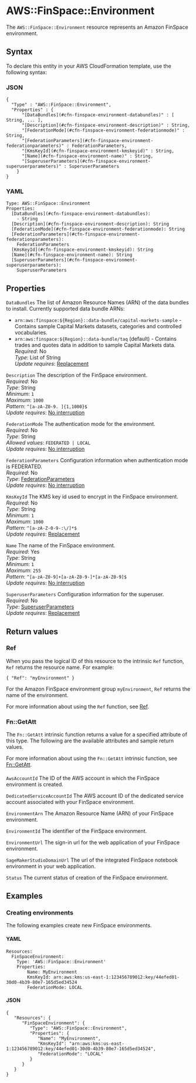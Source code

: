 # AWS::FinSpace::Environment<a name="aws-resource-finspace-environment"></a>

 The `AWS::FinSpace::Environment` resource represents an Amazon FinSpace environment\. 

## Syntax<a name="aws-resource-finspace-environment-syntax"></a>

To declare this entity in your AWS CloudFormation template, use the following syntax:

### JSON<a name="aws-resource-finspace-environment-syntax.json"></a>

```
{
  "Type" : "AWS::FinSpace::Environment",
  "Properties" : {
      "[DataBundles](#cfn-finspace-environment-databundles)" : [ String, ... ],
      "[Description](#cfn-finspace-environment-description)" : String,
      "[FederationMode](#cfn-finspace-environment-federationmode)" : String,
      "[FederationParameters](#cfn-finspace-environment-federationparameters)" : FederationParameters,
      "[KmsKeyId](#cfn-finspace-environment-kmskeyid)" : String,
      "[Name](#cfn-finspace-environment-name)" : String,
      "[SuperuserParameters](#cfn-finspace-environment-superuserparameters)" : SuperuserParameters
    }
}
```

### YAML<a name="aws-resource-finspace-environment-syntax.yaml"></a>

```
Type: AWS::FinSpace::Environment
Properties: 
  [DataBundles](#cfn-finspace-environment-databundles): 
    - String
  [Description](#cfn-finspace-environment-description): String
  [FederationMode](#cfn-finspace-environment-federationmode): String
  [FederationParameters](#cfn-finspace-environment-federationparameters): 
    FederationParameters
  [KmsKeyId](#cfn-finspace-environment-kmskeyid): String
  [Name](#cfn-finspace-environment-name): String
  [SuperuserParameters](#cfn-finspace-environment-superuserparameters): 
    SuperuserParameters
```

## Properties<a name="aws-resource-finspace-environment-properties"></a>

`DataBundles`  <a name="cfn-finspace-environment-databundles"></a>
The list of Amazon Resource Names \(ARN\) of the data bundles to install\. Currently supported data bundle ARNs:  
+  `arn:aws:finspace:${Region}::data-bundle/capital-markets-sample` \- Contains sample Capital Markets datasets, categories and controlled vocabularies\.
+  `arn:aws:finspace:${Region}::data-bundle/taq` \(default\) \- Contains trades and quotes data in addition to sample Capital Markets data\.
*Required*: No  
*Type*: List of String  
*Update requires*: [Replacement](https://docs.aws.amazon.com/AWSCloudFormation/latest/UserGuide/using-cfn-updating-stacks-update-behaviors.html#update-replacement)

`Description`  <a name="cfn-finspace-environment-description"></a>
The description of the FinSpace environment\.  
*Required*: No  
*Type*: String  
*Minimum*: `1`  
*Maximum*: `1000`  
*Pattern*: `^[a-zA-Z0-9. ]{1,1000}$`  
*Update requires*: [No interruption](https://docs.aws.amazon.com/AWSCloudFormation/latest/UserGuide/using-cfn-updating-stacks-update-behaviors.html#update-no-interrupt)

`FederationMode`  <a name="cfn-finspace-environment-federationmode"></a>
The authentication mode for the environment\.  
*Required*: No  
*Type*: String  
*Allowed values*: `FEDERATED | LOCAL`  
*Update requires*: [No interruption](https://docs.aws.amazon.com/AWSCloudFormation/latest/UserGuide/using-cfn-updating-stacks-update-behaviors.html#update-no-interrupt)

`FederationParameters`  <a name="cfn-finspace-environment-federationparameters"></a>
Configuration information when authentication mode is FEDERATED\.  
*Required*: No  
*Type*: [FederationParameters](aws-properties-finspace-environment-federationparameters.md)  
*Update requires*: [No interruption](https://docs.aws.amazon.com/AWSCloudFormation/latest/UserGuide/using-cfn-updating-stacks-update-behaviors.html#update-no-interrupt)

`KmsKeyId`  <a name="cfn-finspace-environment-kmskeyid"></a>
The KMS key id used to encrypt in the FinSpace environment\.  
*Required*: No  
*Type*: String  
*Minimum*: `1`  
*Maximum*: `1000`  
*Pattern*: `^[a-zA-Z-0-9-:\/]*$`  
*Update requires*: [Replacement](https://docs.aws.amazon.com/AWSCloudFormation/latest/UserGuide/using-cfn-updating-stacks-update-behaviors.html#update-replacement)

`Name`  <a name="cfn-finspace-environment-name"></a>
The name of the FinSpace environment\.  
*Required*: Yes  
*Type*: String  
*Minimum*: `1`  
*Maximum*: `255`  
*Pattern*: `^[a-zA-Z0-9]+[a-zA-Z0-9-]*[a-zA-Z0-9]$`  
*Update requires*: [No interruption](https://docs.aws.amazon.com/AWSCloudFormation/latest/UserGuide/using-cfn-updating-stacks-update-behaviors.html#update-no-interrupt)

`SuperuserParameters`  <a name="cfn-finspace-environment-superuserparameters"></a>
Configuration information for the superuser\.  
*Required*: No  
*Type*: [SuperuserParameters](aws-properties-finspace-environment-superuserparameters.md)  
*Update requires*: [Replacement](https://docs.aws.amazon.com/AWSCloudFormation/latest/UserGuide/using-cfn-updating-stacks-update-behaviors.html#update-replacement)

## Return values<a name="aws-resource-finspace-environment-return-values"></a>

### Ref<a name="aws-resource-finspace-environment-return-values-ref"></a>

When you pass the logical ID of this resource to the intrinsic `Ref` function, `Ref` returns the resource name\. For example:

 `{ "Ref": "myEnvironment" }` 

For the Amazon FinSpace environment group `myEnvironment`, `Ref` returns the name of the environment\.

For more information about using the `Ref` function, see [Ref](https://docs.aws.amazon.com/AWSCloudFormation/latest/UserGuide/intrinsic-function-reference-ref.html)\.

### Fn::GetAtt<a name="aws-resource-finspace-environment-return-values-fn--getatt"></a>

The `Fn::GetAtt` intrinsic function returns a value for a specified attribute of this type\. The following are the available attributes and sample return values\.

For more information about using the `Fn::GetAtt` intrinsic function, see [Fn::GetAtt](https://docs.aws.amazon.com/AWSCloudFormation/latest/UserGuide/intrinsic-function-reference-getatt.html)\.

#### <a name="aws-resource-finspace-environment-return-values-fn--getatt-fn--getatt"></a>

`AwsAccountId`  <a name="AwsAccountId-fn::getatt"></a>
The ID of the AWS account in which the FinSpace environment is created\. 

`DedicatedServiceAccountId`  <a name="DedicatedServiceAccountId-fn::getatt"></a>
The AWS account ID of the dedicated service account associated with your FinSpace environment\. 

`EnvironmentArn`  <a name="EnvironmentArn-fn::getatt"></a>
The Amazon Resource Name \(ARN\) of your FinSpace environment\. 

`EnvironmentId`  <a name="EnvironmentId-fn::getatt"></a>
The identifier of the FinSpace environment\. 

`EnvironmentUrl`  <a name="EnvironmentUrl-fn::getatt"></a>
The sign\-in url for the web application of your FinSpace environment\. 

`SageMakerStudioDomainUrl`  <a name="SageMakerStudioDomainUrl-fn::getatt"></a>
The url of the integrated FinSpace notebook environment in your web application\. 

`Status`  <a name="Status-fn::getatt"></a>
The current status of creation of the FinSpace environment\. 

## Examples<a name="aws-resource-finspace-environment--examples"></a>



### Creating environments<a name="aws-resource-finspace-environment--examples--Creating_environments"></a>

The following examples create new FinSpace environments\.

#### YAML<a name="aws-resource-finspace-environment--examples--Creating_environments--yaml"></a>

```
Resources:
  FinSpaceEnvironment:
    Type: 'AWS::FinSpace::Environment'
    Properties:
        Name: MyEnvironment
        KmsKeyId: arn:aws:kms:us-east-1:123456789012:key/44efed01-30d0-4b39-80e7-165d5ed34524
        FederationMode: LOCAL
```

#### JSON<a name="aws-resource-finspace-environment--examples--Creating_environments--json"></a>

```
{
   "Resources": {
      "FinSpaceEnvironment": {
         "Type": "AWS::FinSpace::Environment",
         "Properties": {
            "Name": "MyEnvironment",
            "KmsKeyId": "arn:aws:kms:us-east-1:123456789012:key/44efed01-30d0-4b39-80e7-165d5ed34524",
            "FederationMode": "LOCAL"
         }
      }
   }
}
```